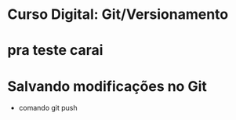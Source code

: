 # Curso Digital: Git/Versionamento

# pra teste carai
# Salvando modificações no Git
* comando git push